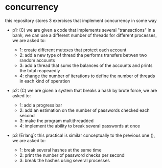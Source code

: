 # concurrency
this repository stores 3 exercises that implement concurrency in some way
- p1: (C) we are given a code that implements several "transactions" in a bank, we can use a different number of threads for different processes, we are asked to:
  - 1: create different mutexes that protect each account
  - 2: add a new type of thread tha performs transfers betwen two random accounts
  - 3: add a thread that sums the balances of the accounts and prints the total reapeaedly
  - 4: change the number of iterations to define the number of threads in each kind of operation

- p2: (C) we are gicen a system that breaks a hash by brute force, we are asked to:
  - 1: add a progress bar 
  - 2: add an estimation on the number of passwords checked each second
  - 3: make the program multithreadded
  - 4: implement the ability to break several passwords at once

- p3 (Erlang): this practical is similar conceptually to the previous one (), we are asked to:
  - 1: break several hashes at the same time
  - 2: print the number of password checks per second
  - 3: break the hashes using several processes
